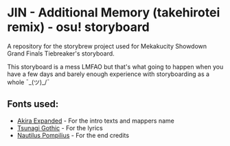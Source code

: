 # JIN - Additional Memory (takehirotei remix) -  osu! storyboard

A repository for the storybrew project used for Mekakucity Showdown Grand Finals Tiebreaker's storyboard.

This storyboard is a mess LMFAO but that's what going to happen when you have a few days and barely enough experience with storyboarding as a whole ¯\_(ツ)_/¯

## Fonts used:
 - [Akira Expanded](https://www.dafont.com/akira-expanded.font) - For the intro texts and mappers name
 - [Tsunagi Gothic](https://www.freejapanesefont.com/tsunagi-gothic-black-download/) - For the lyrics
 - [Nautilus Pompilius](https://www.1001fonts.com/nautilus-pompilius-font.html) - For the end credits
